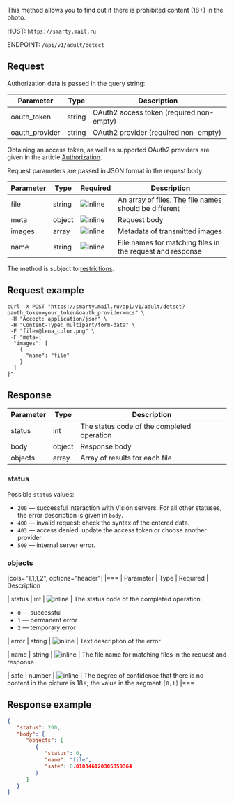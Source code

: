 This method allows you to find out if there is prohibited content (18+) in the photo.

HOST: `https://smarty.mail.ru`

ENDPOINT: `/api/v1/adult/detect`

## Request

Authorization data is passed in the query string:

| Parameter      | Type   | Description                              |
| -------------- | ------ | ---------------------------------------- |
| oauth_token    | string | OAuth2 access token (required non-empty) |
| oauth_provider | string | OAuth2 provider (required non-empty)     |

<info>

Obtaining an access token, as well as supported OAuth2 providers are given in the article [Authorization](../../quick-start/auth-vision).

</info>

Request parameters are passed in JSON format in the request body:

| Parameter      | Type   | Required       | Description                                              |
| -------------- | ------ | -------------- | -------------------------------------------------------- |
| file           | string | ![](/ru/assets/check.svg "inline")            | An array of files. The file names should be different    |
| meta           | object | ![](/ru/assets/check.svg "inline")            | Request body                                             |
|  images        | array  | ![](/ru/assets/check.svg "inline")            | Metadata of transmitted images                           |
|   name         | string | ![](/ru/assets/check.svg "inline")            | File names for matching files in the request and response|

<warn>

The method is subject to [restrictions](../../concepts/vision-limits#image_processing).

</warn>

## Request example

```http
curl -X POST "https://smarty.mail.ru/api/v1/adult/detect?oauth_token=your_token&oauth_provider=mcs" \
 -H "Accept: application/json" \
 -H "Content-Type: multipart/form-data" \
 -F "file=@lena_color.png" \
 -F "meta={
  "images": [
    {
      "name": "file"
    }
  ]
}"
```

## Response

| Parameter     | Type     | Description                                              |
| ------------- | -------- | -------------------------------------------------------- |
| status        | int      | The status code of the completed operation               |
| body          | object   | Response body                                            |
| objects       | array    | Array of results for each file                           |

### status

Possible `status` values:

- `200` — successful interaction with Vision servers. For all other statuses, the error description is given in `body`.
- `400` — invalid request: check the syntax of the entered data.
- `403` — access denied: update the access token or choose another provider.
- `500` — internal server error.

### objects

[cols="1,1,1,2", options="header"]
|===
| Parameter
| Type
| Required
| Description

| status
| int
| ![](/ru/assets/check.svg "inline")
| The status code of the completed operation:

* `0` — successful
* `1` — permanent error
* `2` — temporary error

| error
| string
| ![](/ru/assets/check.svg "inline")
| Text description of the error

| name
| string
| ![](/ru/assets/check.svg "inline")
| The file name for matching files in the request and response

| safe
| number
| ![](/ru/assets/check.svg "inline")
| The degree of confidence that there is no content in the picture is 18+; the value in the segment `[0;1]`
|===

## Response example

```json
{
   "status": 200,
   "body": {
      "objects": [
         {
            "status": 0,
            "name": "file",
            "safe": 0.010846120305359364
         }
      ]
   }
}
```
